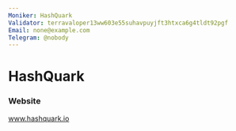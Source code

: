 ```yaml
---
Moniker: HashQuark
Validator: terravaloper13ww603e55suhavpuyjft3htxca6g4tldt92pgf
Email: none@example.com
Telegram: @nobody
---
```


# HashQuark



### Website

www.hashquark.io

